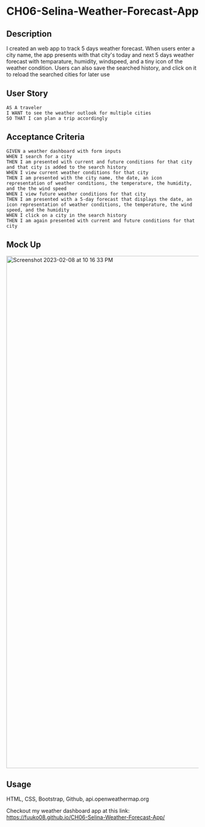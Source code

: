 # CH06-Selina-Weather-Forecast-App

## Description

I created an web app to track 5 days weather forecast. When users enter a city name, the app presents with that city's today and next 5 days weather forecast with temparature, humidity, windspeed, and a tiny icon of the weather condition. Users can also save the searched history, and click on it to reload the searched cities for later use

## User Story
```
AS A traveler
I WANT to see the weather outlook for multiple cities
SO THAT I can plan a trip accordingly
```

## Acceptance Criteria
```
GIVEN a weather dashboard with form inputs
WHEN I search for a city
THEN I am presented with current and future conditions for that city and that city is added to the search history
WHEN I view current weather conditions for that city
THEN I am presented with the city name, the date, an icon representation of weather conditions, the temperature, the humidity, and the the wind speed
WHEN I view future weather conditions for that city
THEN I am presented with a 5-day forecast that displays the date, an icon representation of weather conditions, the temperature, the wind speed, and the humidity
WHEN I click on a city in the search history
THEN I am again presented with current and future conditions for that city
```

## Mock Up

<img width="1342" alt="Screenshot 2023-02-08 at 10 16 33 PM" src="https://user-images.githubusercontent.com/108949883/217733374-8a0c38fb-c84f-4a56-ac5d-2dd08a91db20.png">

## Usage

HTML, CSS, Bootstrap, Github, 
api.openweathermap.org

Checkout my weather dashboard app at this link: https://fuuko08.github.io/CH06-Selina-Weather-Forecast-App/
